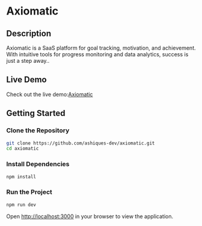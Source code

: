 # Axiomatic

## Description
Axiomatic is a SaaS platform for goal tracking, motivation, and achievement. With intuitive tools for progress monitoring and data analytics, success is just a step away..

## Live Demo
Check out the live demo:[Axiomatic](https://axiomatic.vercel.app/)

## Getting Started

### Clone the Repository
```sh
git clone https://github.com/ashiques-dev/axiomatic.git
cd axiomatic
```

### Install Dependencies
```sh
npm install
```

### Run the Project
```sh
npm run dev
```

Open [http://localhost:3000](http://localhost:3000) in your browser to view the application.

